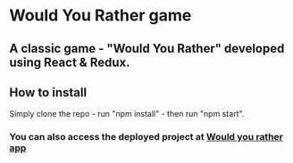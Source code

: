 # Would You Rather game

## A classic game - "Would You Rather" developed using React & Redux.

## How to install

Simply clone the repo - run "npm install" - then run "npm start".

### You can also access the deployed project at [Would you rather app](https://w-y-r-game.vercel.app/)
